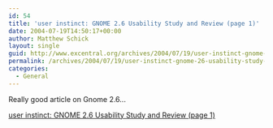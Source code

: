 ```yaml
---
id: 54
title: 'user instinct: GNOME 2.6 Usability Study and Review (page 1)'
date: 2004-07-19T14:50:17+00:00
author: Matthew Schick
layout: single
guid: http://www.excentral.org/archives/2004/07/19/user-instinct-gnome-26-usability-study-and-review-page-1/
permalink: /archives/2004/07/19/user-instinct-gnome-26-usability-study-and-review-page-1
categories:
  - General
---
```

Really good article on Gnome 2.6...

<a href="http://www.userinstinct.com/viewpost.php?postid=gnome26review&page=1">user instinct: GNOME 2.6 Usability Study and Review (page 1)</a>
